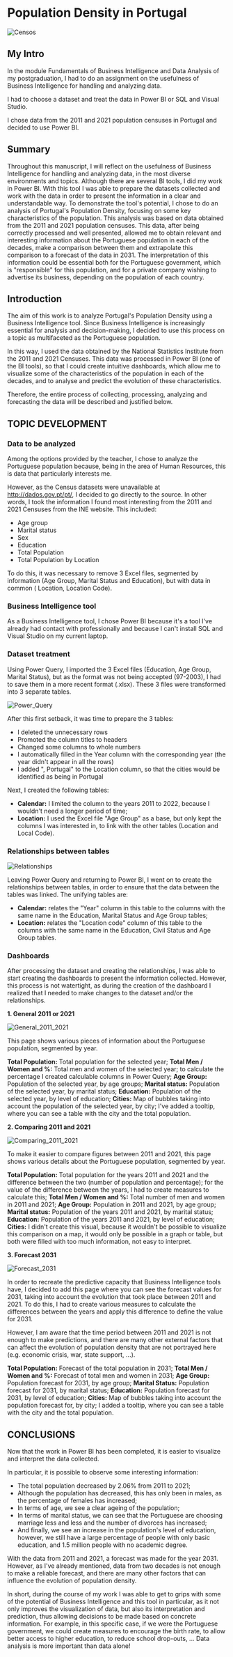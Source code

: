 # Population Density in Portugal
![Censos](https://github.com/AnaPatSilva/Population-Density-Portugal-Power-BI-Postgraduate-work/blob/main/Images/Censos.png)

## My Intro
In the module Fundamentals of Business Intelligence and Data Analysis of my postgraduation, I had to do an assignment on the usefulness of Business Intelligence for handling and analyzing data.

I had to choose a dataset and treat the data in Power BI or SQL and Visual Studio.

I chose data from the 2011 and 2021 population censuses in Portugal and decided to use Power BI.

## Summary
Throughout this manuscript, I will reflect on the usefulness of Business Intelligence for handling and analyzing data, in the most diverse environments and topics. Although there are several BI tools, I did my work in Power BI. With this tool I was able to prepare the datasets collected and work with the data in order to present the information in a clear and understandable way. To demonstrate the tool's potential, I chose to do an analysis of Portugal's Population Density, focusing on some key characteristics of the population. This analysis was based on data obtained from the 2011 and 2021 population censuses. This data, after being correctly processed and well presented, allowed me to obtain relevant and interesting information about the Portuguese population in each of the decades, make a comparison between them and extrapolate this comparison to a forecast of the data in 2031. The interpretation of this information could be essential both for the Portuguese government, which is "responsible" for this population, and for a private company wishing to advertise its business, depending on the population of each country.

## Introduction
The aim of this work is to analyze Portugal's Population Density using a Business Intelligence tool. Since Business Intelligence is increasingly essential for analysis and decision-making, I decided to use this process on a topic as multifaceted as the Portuguese population.

In this way, I used the data obtained by the National Statistics Institute from the 2011 and 2021 Censuses. This data was processed in Power BI (one of the BI tools), so that I could create intuitive dashboards, which allow me to visualize some of the characteristics of the population in each of the decades, and to analyse and predict the evolution of these characteristics.

Therefore, the entire process of collecting, processing, analyzing and forecasting the data will be described and justified below.

## TOPIC DEVELOPMENT 
### Data to be analyzed
Among the options provided by the teacher, I chose to analyze the Portuguese population because, being in the area of Human Resources, this is data that particularly interests me.

However, as the Census datasets were unavailable at http://dados.gov.pt/pt/, I decided to go directly to the source. In other words, I took the information I found most interesting from the 2011 and 2021 Censuses from the INE website. This included:
- Age group
- Marital status
- Sex
- Education
- Total Population
- Total Population by Location

To do this, it was necessary to remove 3 Excel files, segmented by information (Age Group, Marital Status and Education), but with data in common ( Location, Location Code).

### Business Intelligence tool
As a Business Intelligence tool, I chose Power BI because it's a tool I've already had contact with professionally and because I can't install SQL and Visual Studio on my current laptop.

### Dataset treatment
Using Power Query, I imported the 3 Excel files (Education, Age Group, Marital Status), but as the format was not being accepted (97-2003), I had to save them in a more recent format (.xlsx). These 3 files were transformed into 3 separate tables.

![Power_Query](https://github.com/AnaPatSilva/Population-Density-Portugal-Power-BI-Postgraduate-work/blob/main/Images/Power_Query.png)

After this first setback, it was time to prepare the 3 tables:
- I deleted the unnecessary rows
- Promoted the column titles to headers
- Changed some columns to whole numbers
- I automatically filled in the Year column with the corresponding year (the year didn't appear in all the rows)
- I added ", Portugal" to the Location column, so that the cities would be identified as being in Portugal

Next, I created the following tables:
- **Calendar:** I limited the column to the years 2011 to 2022, because I wouldn't need a longer period of time;
- **Location:** I used the Excel file "Age Group" as a base, but only kept the columns I was interested in, to link with the other tables (Location and Local Code).

### Relationships between tables
![Relationships](https://github.com/AnaPatSilva/Population-Density-Portugal-Power-BI-Postgraduate-work/blob/main/Images/Relationships.png)

Leaving Power Query and returning to Power BI, I went on to create the relationships between tables, in order to ensure that the data between the tables was linked.
The unifying tables are:
- **Calendar:** relates the "Year" column in this table to the columns with the same name in the Education, Marital Status and Age Group tables;
- **Location:** relates the "Location code" column of this table to the columns with the same name in the Education, Civil Status and Age Group tables.

### Dashboards
After processing the dataset and creating the relationships, I was able to start creating the dashboards to present the information collected. However, this process is not watertight, as during the creation of the dashboard I realized that I needed to make changes to the dataset and/or the relationships.

**1. General 2011 or 2021**

![General_2011_2021](https://github.com/AnaPatSilva/Population-Density-Portugal-Power-BI-Postgraduate-work/blob/main/Images/General_2011_2021.png)

This page shows various pieces of information about the Portuguese population, segmented by year.

**Total Population:** Total population for the selected year;
**Total Men / Women and %:** Total men and women of the selected year; to calculate the percentage I created calculable columns in Power Query;
**Age Group:** Population of the selected year, by age groups;
**Marital status:** Population of the selected year, by marital status;
**Education:** Population of the selected year, by level of education;
**Cities:** Map of bubbles taking into account the population of the selected year, by city; I've added a tooltip, where you can see a table with the city and the total population.

**2.	Comparing 2011 and 2021**

![Comparing_2011_2021](https://github.com/AnaPatSilva/Population-Density-Portugal-Power-BI-Postgraduate-work/blob/main/Images/Comparing_2011_2021.png)

To make it easier to compare figures between 2011 and 2021, this page shows various details about the Portuguese population, segmented by year.

**Total Population:** Total population for the years 2011 and 2021 and the difference between the two (number of population and percentage); for the value of the difference between the years, I had to create measures to calculate this;
**Total Men / Women and %:** Total number of men and women in 2011 and 2021;
**Age Group:** Population in 2011 and 2021, by age group;
**Marital status:** Population of the years 2011 and 2021, by marital status;
**Education:** Population of the years 2011 and 2021, by level of education;
**Cities:** I didn't create this visual, because it wouldn't be possible to visualize this comparison on a map, it would only be possible in a graph or table, but both were filled with too much information, not easy to interpret.

**3.	Forecast 2031**

![Forecast_2031](https://github.com/AnaPatSilva/Population-Density-Portugal-Power-BI-Postgraduate-work/blob/main/Images/Forecast_2031.png)

In order to recreate the predictive capacity that Business Intelligence tools have, I decided to add this page where you can see the forecast values for 2031, taking into account the evolution that took place between 2011 and 2021. To do this, I had to create various measures to calculate the differences between the years and apply this difference to define the value for 2031.

However, I am aware that the time period between 2011 and 2021 is not enough to make predictions, and there are many other external factors that can affect the evolution of population density that are not portrayed here (e.g. economic crisis, war, state support, ...). 

**Total Population:** Forecast of the total population in 2031;
**Total Men / Women and %:** Forecast of total men and women in 2031;
**Age Group:** Population forecast for 2031, by age group;
**Marital Status:** Population forecast for 2031, by marital status;
**Education:** Population forecast for 2031, by level of education;
**Cities:** Map of bubbles taking into account the population forecast for, by city; I added a tooltip, where you can see a table with the city and the total population.


## CONCLUSIONS 
Now that the work in Power BI has been completed, it is easier to visualize and interpret the data collected.

In particular, it is possible to observe some interesting information:
- The total population decreased by 2.06% from 2011 to 2021;
- Although the population has decreased, this has only been in males, as the percentage of females has increased;
- In terms of age, we see a clear ageing of the population;
- In terms of marital status, we can see that the Portuguese are choosing marriage less and less and the number of divorces has increased;
- And finally, we see an increase in the population's level of education, however, we still have a large percentage of people with only basic education, and 1.5 million people with no academic degree.

With the data from 2011 and 2021, a forecast was made for the year 2031. However, as I've already mentioned, data from two decades is not enough to make a reliable forecast, and there are many other factors that can influence the evolution of population density.

In short, during the course of my work I was able to get to grips with some of the potential of Business Intelligence and this tool in particular, as it not only improves the visualization of data, but also its interpretation and prediction, thus allowing decisions to be made based on concrete information. For example, in this specific case, if we were the Portuguese government, we could create measures to encourage the birth rate, to allow better access to higher education, to reduce school drop-outs, ...
Data analysis is more important than data alone!
